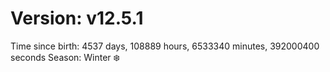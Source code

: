 # Version: v12.5.1
Time since birth: 4537 days, 108889 hours, 6533340 minutes, 392000400 seconds
Season: Winter ❄️
